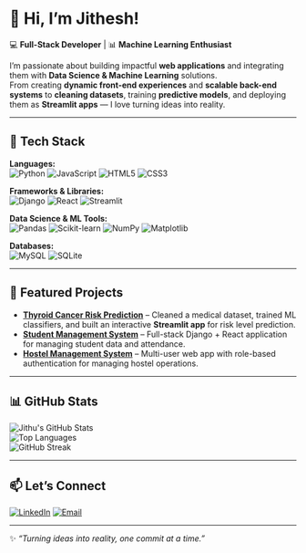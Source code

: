 # 👋 Hi, I’m Jithesh!

💻 **Full-Stack Developer** | 📊 **Machine Learning Enthusiast**

I’m passionate about building impactful **web applications** and integrating them with **Data Science & Machine Learning** solutions.  
From creating **dynamic front-end experiences** and **scalable back-end systems** to **cleaning datasets**, training **predictive models**, and deploying them as **Streamlit apps** — I love turning ideas into reality.  

---

## 🚀 Tech Stack

**Languages:**  
![Python](https://img.shields.io/badge/Python-3776AB?style=for-the-badge&logo=python&logoColor=white)
![JavaScript](https://img.shields.io/badge/JavaScript-F7DF1E?style=for-the-badge&logo=javascript&logoColor=black)
![HTML5](https://img.shields.io/badge/HTML5-E34F26?style=for-the-badge&logo=html5&logoColor=white)
![CSS3](https://img.shields.io/badge/CSS3-1572B6?style=for-the-badge&logo=css3&logoColor=white)

**Frameworks & Libraries:**  
![Django](https://img.shields.io/badge/Django-092E20?style=for-the-badge&logo=django&logoColor=white)
![React](https://img.shields.io/badge/React-20232A?style=for-the-badge&logo=react&logoColor=61DAFB)
![Streamlit](https://img.shields.io/badge/Streamlit-FF4B4B?style=for-the-badge&logo=streamlit&logoColor=white)

**Data Science & ML Tools:**  
![Pandas](https://img.shields.io/badge/Pandas-150458?style=for-the-badge&logo=pandas&logoColor=white)
![Scikit-learn](https://img.shields.io/badge/Scikit--learn-F7931E?style=for-the-badge&logo=scikit-learn&logoColor=white)
![NumPy](https://img.shields.io/badge/Numpy-013243?style=for-the-badge&logo=numpy&logoColor=white)
![Matplotlib](https://img.shields.io/badge/Matplotlib-11557c?style=for-the-badge)

**Databases:**  
![MySQL](https://img.shields.io/badge/MySQL-005C84?style=for-the-badge&logo=mysql&logoColor=white)
![SQLite](https://img.shields.io/badge/SQLite-07405E?style=for-the-badge&logo=sqlite&logoColor=white)

---

## 📌 Featured Projects

- **[Thyroid Cancer Risk Prediction](#)** – Cleaned a medical dataset, trained ML classifiers, and built an interactive **Streamlit app** for risk level prediction.  
- **[Student Management System](#)** – Full-stack Django + React application for managing student data and attendance.  
- **[Hostel Management System](#)** – Multi-user web app with role-based authentication for managing hostel operations.  

---

## 📊 GitHub Stats

![Jithu's GitHub Stats](https://github-readme-stats.vercel.app/api?username=jitheshjr&show_icons=true&theme=tokyonight)  
![Top Languages](https://github-readme-stats.vercel.app/api/top-langs/?username=jitheshjr&layout=compact&theme=tokyonight)  
![GitHub Streak](https://streak-stats.demolab.com?user=jitheshjr&theme=tokyonight)

---

## 📫 Let’s Connect

[![LinkedIn](https://img.shields.io/badge/LinkedIn-0A66C2?style=for-the-badge&logo=linkedin&logoColor=white)](#)
[![Email](https://img.shields.io/badge/Email-D14836?style=for-the-badge&logo=gmail&logoColor=white)](mailto:your.email@example.com)

---

✨ _“Turning ideas into reality, one commit at a time.”_
